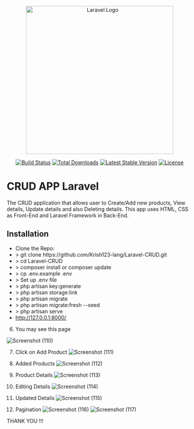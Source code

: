 <p align="center"><a href="https://laravel.com" target="_blank"><img src="https://raw.githubusercontent.com/laravel/art/master/logo-lockup/5%20SVG/2%20CMYK/1%20Full%20Color/laravel-logolockup-cmyk-red.svg" width="400" alt="Laravel Logo"></a></p>

<p align="center">
<a href="https://github.com/laravel/framework/actions"><img src="https://github.com/laravel/framework/workflows/tests/badge.svg" alt="Build Status"></a>
<a href="https://packagist.org/packages/laravel/framework"><img src="https://img.shields.io/packagist/dt/laravel/framework" alt="Total Downloads"></a>
<a href="https://packagist.org/packages/laravel/framework"><img src="https://img.shields.io/packagist/v/laravel/framework" alt="Latest Stable Version"></a>
<a href="https://packagist.org/packages/laravel/framework"><img src="https://img.shields.io/packagist/l/laravel/framework" alt="License"></a>
</p>

# CRUD APP Laravel
The CRUD application that allows user to Create/Add new products, View details, Update details and also Deleting details. This app uses HTML, CSS as Front-End and Laravel Framework in Back-End.

## Installation
<ul>
    <li>Clone the Repo: <br> </li>
    <li style=""> > git clone https://github.com/Krish123-lang/Laravel-CRUD.git</li>
    <li> > cd Laravel-CRUD</li>
    <li> > composer install or composer update</li>
    <li> > cp .env.example .env</li>
    <li> > Set up .env file</li>
    <li> > php artisan key:generate</li>
    <li> > php artisan storage:link</li>
    <li> > php artisan migrate</li>
    <li> > php artisan migrate:fresh --seed</li>
    <li> > php artisan serve</li>
    <li> <a href="http://127.0.0.1:8000/">http://127.0.0.1:8000/</a> </li>
</ul>

6. You may see this page

![Screenshot (110)](https://github.com/Krish123-lang/Laravel-CRUD/assets/56486342/1367b931-f6ae-4cb3-8aa5-e18287601f24)

7. Click on Add Product
![Screenshot (111)](https://github.com/Krish123-lang/Laravel-CRUD/assets/56486342/4444b330-91c7-4e9d-9560-8901b5d1584e)

8. Added Products
![Screenshot (112)](https://github.com/Krish123-lang/Laravel-CRUD/assets/56486342/bd7a3233-c1fd-4d7a-a55c-1aa2d1e14909)

9. Product Details
![Screenshot (113)](https://github.com/Krish123-lang/Laravel-CRUD/assets/56486342/c587f55b-0f2b-4934-9138-674693c47484)

10. Editing Details
![Screenshot (114)](https://github.com/Krish123-lang/Laravel-CRUD/assets/56486342/b33ed2b7-23ac-49b9-ad7f-183651f8c000)

11. Updated Details
![Screenshot (115)](https://github.com/Krish123-lang/Laravel-CRUD/assets/56486342/b7f4cf90-2fe4-40c1-b502-cb71d6886f0c)

12. Pagination
![Screenshot (116)](https://github.com/Krish123-lang/Laravel-CRUD/assets/56486342/a307cf4e-b53e-4691-85f5-2af84d5a2287)
![Screenshot (117)](https://github.com/Krish123-lang/Laravel-CRUD/assets/56486342/9ecfde90-b24e-46b1-a59c-71ef19c92b3f)


THANK YOU !!!
